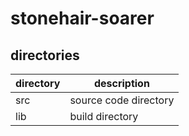 # stonehair-soarer

## directories

| directory | description |
| --------- | ----------- |
| src | source code directory |
| lib | build directory |



